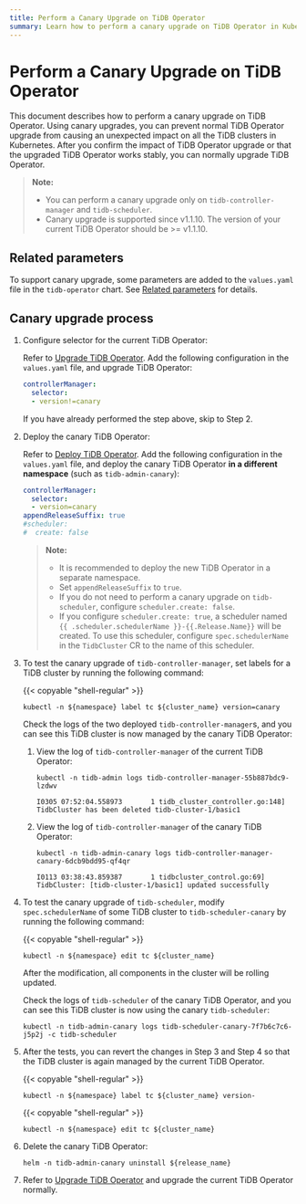 ```yaml
---
title: Perform a Canary Upgrade on TiDB Operator
summary: Learn how to perform a canary upgrade on TiDB Operator in Kubernetes.
---
```


# Perform a Canary Upgrade on TiDB Operator

This document describes how to perform a canary upgrade on TiDB Operator. Using canary upgrades, you can prevent normal TiDB Operator upgrade from causing an unexpected impact on all the TiDB clusters in Kubernetes. After you confirm the impact of TiDB Operator upgrade or that the upgraded TiDB Operator works stably, you can normally upgrade TiDB Operator.

> **Note:**
>
> - You can perform a canary upgrade only on `tidb-controller-manager` and `tidb-scheduler`.
> - Canary upgrade is supported since v1.1.10. The version of your current TiDB Operator should be >= v1.1.10.

## Related parameters

To support canary upgrade, some parameters are added to the `values.yaml` file in the `tidb-operator` chart. See [Related parameters](deploy-multiple-tidb-operator.md#related-parameters) for details.

## Canary upgrade process

1. Configure selector for the current TiDB Operator:

    Refer to [Upgrade TiDB Operator](upgrade-tidb-operator.md). Add the following configuration in the `values.yaml` file, and upgrade TiDB Operator:

    ```yaml
    controllerManager:
      selector:
      - version!=canary
    ```

    If you have already performed the step above, skip to Step 2.

2. Deploy the canary TiDB Operator:

    Refer to [Deploy TiDB Operator](deploy-tidb-operator.md). Add the following configuration in the `values.yaml` file, and deploy the canary TiDB Operator **in a different namespace** (such as `tidb-admin-canary`):

    ```yaml
    controllerManager:
      selector:
      - version=canary
    appendReleaseSuffix: true
    #scheduler:
    #  create: false
    ```

    > **Note:**
    >
    > * It is recommended to deploy the new TiDB Operator in a separate namespace.
    > * Set `appendReleaseSuffix` to `true`.
    > * If you do not need to perform a canary upgrade on `tidb-scheduler`, configure `scheduler.create: false`.
    > * If you configure `scheduler.create: true`, a scheduler named `{{ .scheduler.schedulerName }}-{{.Release.Name}}` will be created. To use this scheduler, configure `spec.schedulerName` in the `TidbCluster` CR to the name of this scheduler.

3. To test the canary upgrade of `tidb-controller-manager`, set labels for a TiDB cluster by running the following command:

    {{< copyable "shell-regular" >}}

    ```shell
    kubectl -n ${namespace} label tc ${cluster_name} version=canary
    ```

    Check the logs of the two deployed `tidb-controller-manager`s, and you can see this TiDB cluster is now managed by the canary TiDB Operator:

    1. View the log of `tidb-controller-manager` of the current TiDB Operator:

        ```shell
        kubectl -n tidb-admin logs tidb-controller-manager-55b887bdc9-lzdwv
        ```

        ```
        I0305 07:52:04.558973       1 tidb_cluster_controller.go:148] TidbCluster has been deleted tidb-cluster-1/basic1
        ```

    2. View the log of `tidb-controller-manager` of the canary TiDB Operator:

        ```shell
        kubectl -n tidb-admin-canary logs tidb-controller-manager-canary-6dcb9bdd95-qf4qr
        ```

        ```
        I0113 03:38:43.859387       1 tidbcluster_control.go:69] TidbCluster: [tidb-cluster-1/basic1] updated successfully
        ```

4. To test the canary upgrade of `tidb-scheduler`, modify `spec.schedulerName` of some TiDB cluster to `tidb-scheduler-canary` by running the following command:

    {{< copyable "shell-regular" >}}

    ```shell
    kubectl -n ${namespace} edit tc ${cluster_name}
    ```

    After the modification, all components in the cluster will be rolling updated.

    Check the logs of `tidb-scheduler` of the canary TiDB Operator, and you can see this TiDB cluster is now using the canary `tidb-scheduler`:

    ```shell
    kubectl -n tidb-admin-canary logs tidb-scheduler-canary-7f7b6c7c6-j5p2j -c tidb-scheduler
    ```

5. After the tests, you can revert the changes in Step 3 and Step 4 so that the TiDB cluster is again managed by the current TiDB Operator.

    {{< copyable "shell-regular" >}}

    ```shell
    kubectl -n ${namespace} label tc ${cluster_name} version-
    ```

    {{< copyable "shell-regular" >}}

    ```shell
    kubectl -n ${namespace} edit tc ${cluster_name}
    ```

6. Delete the canary TiDB Operator:

    ```shell
    helm -n tidb-admin-canary uninstall ${release_name}
    ```

7. Refer to [Upgrade TiDB Operator](upgrade-tidb-operator.md) and upgrade the current TiDB Operator normally.
